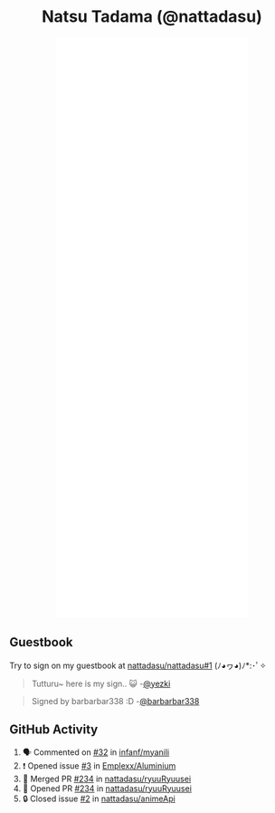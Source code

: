 <div align="center">

# Natsu Tadama (@nattadasu)

![Github Metrics](github-metrics.svg)
</div>

## Guestbook

Try to sign on my guestbook at [nattadasu/nattadasu#1](https://github.com/nattadasu/nattadasu/issues/1) (ﾉ◕ヮ◕)ﾉ\*:･ﾟ✧

<!--START:guestbook-->
> Tutturu~  here is my sign.. :smiley_cat: 
> -[@yezki](https://github.com/yezki)

> Signed by barbarbar338 :D
> -[@barbarbar338](https://github.com/barbarbar338)
<!--END:guestbook-->

## GitHub Activity
<!--START_SECTION:activity-->
1. 🗣 Commented on [#32](https://github.com/infanf/myanili/issues/32#issuecomment-1928660716) in [infanf/myanili](https://github.com/infanf/myanili)
2. ❗ Opened issue [#3](https://github.com/Emplexx/Aluminium/issues/3) in [Emplexx/Aluminium](https://github.com/Emplexx/Aluminium)
3. 🎉 Merged PR [#234](https://github.com/nattadasu/ryuuRyuusei/pull/234) in [nattadasu/ryuuRyuusei](https://github.com/nattadasu/ryuuRyuusei)
4. 💪 Opened PR [#234](https://github.com/nattadasu/ryuuRyuusei/pull/234) in [nattadasu/ryuuRyuusei](https://github.com/nattadasu/ryuuRyuusei)
5. 🔒 Closed issue [#2](https://github.com/nattadasu/animeApi/issues/2) in [nattadasu/animeApi](https://github.com/nattadasu/animeApi)
<!--END_SECTION:activity-->
